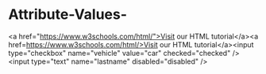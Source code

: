 # Attribute-Values-
&lt;a href="https://www.w3schools.com/html/">Visit our HTML tutorial&lt;/a>&lt;a href=https://www.w3schools.com/html/>Visit our HTML tutorial&lt;/a>&lt;input type="checkbox" name="vehicle" value="car" checked="checked" /> &lt;input type="text" name="lastname" disabled="disabled" />
